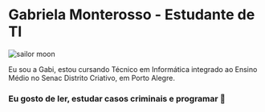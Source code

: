 <h1>Gabriela Monterosso - Estudante de TI</h1>
<img src="https://i.pinimg.com/originals/95/db/47/95db47805f0173d089d6df9d8d26f7b3.gif" alt="sailor moon">
<p>Eu sou a Gabi, estou cursando Técnico em Informática integrado ao Ensino Médio no Senac Distrito Criativo, em Porto Alegre.</p>
<h3>Eu gosto de ler, estudar casos criminais e programar 🍰</h3>
